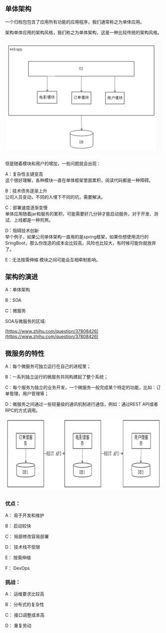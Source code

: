 ## 单体架构

一个归档包包含了应用所有功能的应用程序，我们通常称之为单体应用。

架构单体应用的架构风格，我们称之为单体架构，这是一种比较传统的架构风格。

![单体架构](https://github.com/liuyanliang2015/BertNote/blob/master/pics/singleApp.png)

但是随着模块和用户的增加，一些问题就会出现：

A：复杂性主键变高<br>
   这个很好理解，各种模块一直在单体框架里面累积，阅读代码都是一种障碍。

B：技术债务逐渐上升<br>
   公司人员变动，不同的人埋下不同的坑，需要解决。

C：部署速度逐渐变慢<br>
   单体应用随着jar和服务的累积，可能需要好几分钟才能启动服务，对于开发、测试、上线都是一种煎熬。

D：阻碍技术创新<br>
   举个例子，如果公司单体架构一直用的是spring框架，如果你想使用流行的SringBoot，那么你改造的成本会比较高，风险也比较大，有时候可能你就放弃了。

E：无法按需伸缩
   模块之间可能会互相牵制影响。


## 架构的演进

A：单体架构

B：SOA

C：微服务

SOA与微服务的区域:

[https://www.zhihu.com/question/37808426](https://www.zhihu.com/question/37808426)

## 微服务的特性

A：每个微服务可独立运行在自己的进程里；

B：一系列独立运行的微服务共同构建起了整个系统；

C：每个服务为独立的业务开发，一个微服务一般完成某个特定的功能，比如：订单管理，用户管理等；

D：微服务之间通过一些轻量级的通讯机制进行通信，例如：通过REST API或者RPC的方式调用。


![微服务](https://github.com/liuyanliang2015/BertNote/blob/master/pics/singleApp2.png)

### 优点：

A： 易于开发和维护

B： 启动较快

C： 局部修改容易部署

D： 技术栈不受限

E： 按需伸缩

F： DevOps


### 挑战：

A： 运维要求比较高

B： 分布式的复杂性

C： 接口调整成本高

D： 重复劳动